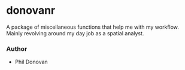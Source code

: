 # donovanr

A package of miscellaneous functions that help me with my workflow. 
Mainly revolving around my day job as a spatial analyst.

### Author

  * Phil Donovan
